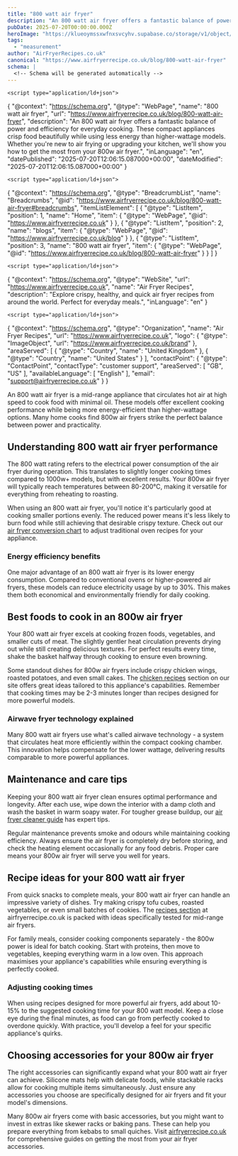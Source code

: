 ```yaml
---
title: "800 watt air fryer"
description: "An 800 watt air fryer offers a fantastic balance of power and efficiency for everyday cooking. These compact appliances crisp food beautifully while using less energy than higher-wattage models. Whether you're new to air frying or upgrading your kitchen, we'll show you how to get the most from your 800w air fryer."
pubDate: 2025-07-20T00:00:00.000Z
heroImage: "https://klueoymssxwfnxsvcyhv.supabase.co/storage/v1/object/public/Shmucket/800-watt-air-fryer.png"
tags:
  - "measurement"
author: "AirFryerRecipes.co.uk"
canonical: "https://www.airfryerrecipe.co.uk/blog/800-watt-air-fryer"
schema: |
  <!-- Schema will be generated automatically -->
---
```

<script type="application/ld+json">
{
    "@context": "https://schema.org",
    "@type": "BlogPosting",
    "url": "https://www.airfryerrecipe.co.uk/blog/800-watt-air-fryer",
    "mainEntityOfPage": {
        "@type": "WebPage",
        "@id": "https://www.airfryerrecipe.co.uk/blog/800-watt-air-fryer"
    },
    "headline": "What is an 800 watt air fryer and how does it work?",
    "description": "An 800 watt air fryer offers a fantastic balance of power and efficiency for everyday cooking. These compact appliances crisp food beautifully while using less energy than higher-wattage models. Whether you're new to air frying or upgrading your kitchen, we'll show you how to get the most from your 800w air fryer.",
    "author": {
        "@type": "Person",
        "name": "AirFryerRecipes.co.uk",
        "url": "https://www.airfryerrecipe.co.uk/about",
        "image": {
            "@type": "ImageObject",
            "url": "https://klueoymssxwfnxsvcyhv.supabase.co/storage/v1/object/public/Shmucket/Me.jpg"
        }
    },
    "publisher": {
        "@type": "Organization",
        "name": "Air Fryer Recipe",
        "logo": {
            "@type": "ImageObject",
            "url": "https://cdn.prod.website-files.com/68224a465dfe9a7ab4f57570/6844191451a8b2f1e37e63cc_Untitled%20design%20-%202025-06-05T205644.948%20(1).png"
        }
    },
    "datePublished": "2025-07-20T12:06:15.087Z",
    "dateModified": "2025-07-20T12:06:15.087Z",
    "image": {
        "@type": "ImageObject",
        "url": "https://klueoymssxwfnxsvcyhv.supabase.co/storage/v1/object/public/Shmucket/800-watt-air-fryer.png"
    },
    "inLanguage": "en-GB"
}
</script>

    <script type="application/ld+json">
{
    "@context": "https://schema.org",
    "@type": "WebPage",
    "name": "800 watt air fryer",
    "url": "https://www.airfryerrecipe.co.uk/blog/800-watt-air-fryer",
    "description": "An 800 watt air fryer offers a fantastic balance of power and efficiency for everyday cooking. These compact appliances crisp food beautifully while using less energy than higher-wattage models. Whether you're new to air frying or upgrading your kitchen, we'll show you how to get the most from your 800w air fryer.",
    "inLanguage": "en",
    "datePublished": "2025-07-20T12:06:15.087000+00:00",
    "dateModified": "2025-07-20T12:06:15.087000+00:00"
}
</script>

    <script type="application/ld+json">
{
    "@context": "https://schema.org",
    "@type": "BreadcrumbList",
    "name": "Breadcrumbs",
    "@id": "https://www.airfryerrecipe.co.uk/blog/800-watt-air-fryer#breadcrumbs",
    "itemListElement": [
        {
            "@type": "ListItem",
            "position": 1,
            "name": "Home",
            "item": {
                "@type": "WebPage",
                "@id": "https://www.airfryerrecipe.co.uk"
            }
        },
        {
            "@type": "ListItem",
            "position": 2,
            "name": "blogs",
            "item": {
                "@type": "WebPage",
                "@id": "https://www.airfryerrecipe.co.uk/blog"
            }
        },
        {
            "@type": "ListItem",
            "position": 3,
            "name": "800 watt air fryer",
            "item": {
                "@type": "WebPage",
                "@id": "https://www.airfryerrecipe.co.uk/blog/800-watt-air-fryer"
            }
        }
    ]
}
</script>

    <script type="application/ld+json">
{
    "@context": "https://schema.org",
    "@type": "WebSite",
    "url": "https://www.airfryerrecipe.co.uk",
    "name": "Air Fryer Recipes",
    "description": "Explore crispy, healthy, and quick air fryer recipes from around the world. Perfect for everyday meals.",
    "inLanguage": "en"
}
</script>

    <script type="application/ld+json">
{
    "@context": "https://schema.org",
    "@type": "Organization",
    "name": "Air Fryer Recipes",
    "url": "https://www.airfryerrecipe.co.uk",
    "logo": {
        "@type": "ImageObject",
        "url": "https://www.airfryerrecipe.co.uk/brand"
    },
    "areaServed": [
        {
            "@type": "Country",
            "name": "United Kingdom"
        },
        {
            "@type": "Country",
            "name": "United States"
        }
    ],
    "contactPoint": {
        "@type": "ContactPoint",
        "contactType": "customer support",
        "areaServed": [
            "GB",
            "US"
        ],
        "availableLanguage": [
            "English"
        ],
        "email": "support@airfryerrecipe.co.uk"
    }
}
</script>

<p id="">An 800 watt air fryer is a mid-range appliance that circulates hot air at high speed to cook food with minimal oil. These models offer excellent cooking performance while being more energy-efficient than higher-wattage options. Many home cooks find 800w air fryers strike the perfect balance between power and practicality.</p><h2 id="">Understanding 800 watt air fryer performance</h2><p id="">The 800 watt rating refers to the electrical power consumption of the air fryer during operation. This translates to slightly longer cooking times compared to 1000w+ models, but with excellent results. Your 800w air fryer will typically reach temperatures between 80-200°C, making it versatile for everything from reheating to roasting.</p><p id="">When using an 800 watt air fryer, you'll notice it's particularly good at cooking smaller portions evenly. The reduced power means it's less likely to burn food while still achieving that desirable crispy texture. Check out our <a href="https://www.airfryerrecipe.co.uk/air-fryer-conversion-chart" id="">air fryer conversion chart</a> to adjust traditional oven recipes for your appliance.</p><h3 id="">Energy efficiency benefits</h3><p id="">One major advantage of an 800 watt air fryer is its lower energy consumption. Compared to conventional ovens or higher-powered air fryers, these models can reduce electricity usage by up to 30%. This makes them both economical and environmentally friendly for daily cooking.</p><h2 id="">Best foods to cook in an 800w air fryer</h2><p id="">Your 800 watt air fryer excels at cooking frozen foods, vegetables, and smaller cuts of meat. The slightly gentler heat circulation prevents drying out while still creating delicious textures. For perfect results every time, shake the basket halfway through cooking to ensure even browning.</p><p id="">Some standout dishes for 800w air fryers include crispy chicken wings, roasted potatoes, and even small cakes. The <a href="https://www.airfryerrecipe.co.uk/recipe-category/chicken" id="">chicken recipes</a> section on our site offers great ideas tailored to this appliance's capabilities. Remember that cooking times may be 2-3 minutes longer than recipes designed for more powerful models.</p><h3 id="">Airwave fryer technology explained</h3><p id="">Many 800 watt air fryers use what's called airwave technology - a system that circulates heat more efficiently within the compact cooking chamber. This innovation helps compensate for the lower wattage, delivering results comparable to more powerful appliances.</p><h2 id="">Maintenance and care tips</h2><p id="">Keeping your 800 watt air fryer clean ensures optimal performance and longevity. After each use, wipe down the interior with a damp cloth and wash the basket in warm soapy water. For tougher grease buildup, our <a href="https://www.airfryerrecipe.co.uk/air-fryer-cleaner" id="">air fryer cleaner guide</a> has expert tips.</p><p id="">Regular maintenance prevents smoke and odours while maintaining cooking efficiency. Always ensure the air fryer is completely dry before storing, and check the heating element occasionally for any food debris. Proper care means your 800w air fryer will serve you well for years.</p><h2 id="">Recipe ideas for your 800 watt air fryer</h2><p id="">From quick snacks to complete meals, your 800 watt air fryer can handle an impressive variety of dishes. Try making crispy tofu cubes, roasted vegetables, or even small batches of cookies. The <a href="https://www.airfryerrecipe.co.uk/recipes" id="">recipes section</a> at airfryerrecipe.co.uk is packed with ideas specifically tested for mid-range air fryers.</p><p id="">For family meals, consider cooking components separately - the 800w power is ideal for batch cooking. Start with proteins, then move to vegetables, keeping everything warm in a low oven. This approach maximises your appliance's capabilities while ensuring everything is perfectly cooked.</p><h3 id="">Adjusting cooking times</h3><p id="">When using recipes designed for more powerful air fryers, add about 10-15% to the suggested cooking time for your 800 watt model. Keep a close eye during the final minutes, as food can go from perfectly cooked to overdone quickly. With practice, you'll develop a feel for your specific appliance's quirks.</p><h2 id="">Choosing accessories for your 800w air fryer</h2><p id="">The right accessories can significantly expand what your 800 watt air fryer can achieve. Silicone mats help with delicate foods, while stackable racks allow for cooking multiple items simultaneously. Just ensure any accessories you choose are specifically designed for air fryers and fit your model's dimensions.</p><p id="">Many 800w air fryers come with basic accessories, but you might want to invest in extras like skewer racks or baking pans. These can help you prepare everything from kebabs to small quiches. Visit <a href="https://www.airfryerrecipe.co.uk" id="">airfryerrecipe.co.uk</a> for comprehensive guides on getting the most from your air fryer accessories.</p>
